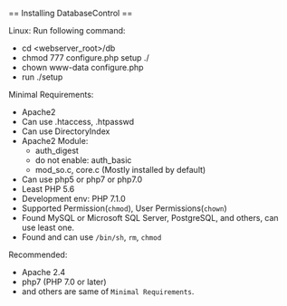 == Installing DatabaseControl ==

Linux: Run following command:
 - cd <webserver_root>/db
 - chmod 777 configure.php setup ./
 - chown www-data configure.php
 - run ./setup

Minimal Requirements:
 - Apache2
 - Can use .htaccess, .htpasswd
 - Can use DirectoryIndex
 - Apache2 Module:
   - auth_digest
   - do not enable: auth_basic
   - mod_so.c, core.c (Mostly installed by default)
 - Can use php5 or php7 or php7.0
 - Least PHP 5.6
 - Development env: PHP 7.1.0
 - Supported Permission(`chmod`), User Permissions(`chown`)
 - Found MySQL or Microsoft SQL Server, PostgreSQL, and others, can use least one.
 - Found and can use `/bin/sh`, `rm`, `chmod`
 
 Recommended:
 - Apache 2.4
 - php7 (PHP 7.0 or later)
 - and others are same of `Minimal Requirements`.
